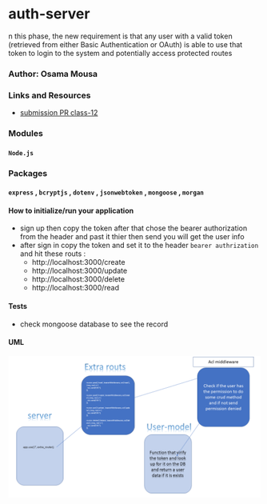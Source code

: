 # auth-server

n this phase, the new requirement is that any user with a valid token (retrieved from either Basic Authentication or OAuth) is able to use that token to login to the system and potentially access protected routes

### Author: Osama Mousa
### Links and Resources

- [submission PR class-12](https://github.com/401-advanced-javascript-osama/auth-server/pull/4)


### Modules
#### `Node.js` 
### Packages
#### `express` , `bcryptjs` , `dotenv` , `jsonwebtoken` , `mongoose` , `morgan` 

#### How to initialize/run your application

- sign up then copy the token after that chose the bearer authorization from the header and past it thier then send you will get the user info
- after sign in copy the token and set it to the header `bearer authrization` and hit these routs :
    - http://localhost:3000/create
    - http://localhost:3000/update
    - http://localhost:3000/delete
    - http://localhost:3000/read


#### Tests

- check mongoose database to see the record

#### UML

![UML-Diagram](./uml/acl.png)
